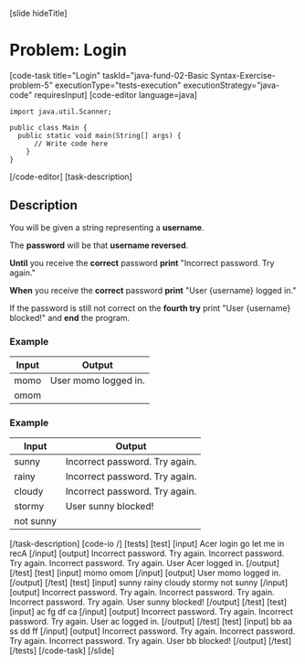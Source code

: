 [slide hideTitle]
# Problem: Login
[code-task title="Login" taskId="java-fund-02-Basic Syntax-Exercise-problem-5" executionType="tests-execution" executionStrategy="java-code" requiresInput]
[code-editor language=java]
```
import java.util.Scanner;

public class Main {
  public static void main(String[] args) {
      // Write code here
    }
}
```
[/code-editor]
[task-description]
## Description
You will be given a string representing a **username**. 

The **password** will be that **username reversed**. 

**Until** you receive the **correct** password **print** "Incorrect password. Try again." 

**When** you receive the **correct** password **print** "User \{username\} logged in." 

If the password is still not correct on the **fourth try** print "User \{username\} blocked!" and **end** the program.

### Example
| **Input** | **Output** |
| --- | --- |
| momo | User momo logged in. |
| omom | |

### Example
| **Input** | **Output** |
| --- | --- |
| sunny | Incorrect password. Try again. |
| rainy | Incorrect password. Try again. |
| cloudy | Incorrect password. Try again. |
| stormy | User sunny blocked! |
| not sunny | |

[/task-description]
[code-io /]
[tests]
[test]
[input]
Acer
login
go
let me in
recA
[/input]
[output]
Incorrect password. Try again.
Incorrect password. Try again.
Incorrect password. Try again.
User Acer logged in.
[/output]
[/test]
[test]
[input]
momo
omom
[/input]
[output]
User momo logged in.
[/output]
[/test]
[test]
[input]
sunny
rainy
cloudy
stormy
not sunny
[/input]
[output]
Incorrect password. Try again.
Incorrect password. Try again.
Incorrect password. Try again.
User sunny blocked!
[/output]
[/test]
[test]
[input]
ac
fg
df
ca
[/input]
[output]
Incorrect password. Try again.
Incorrect password. Try again.
User ac logged in.
[/output]
[/test]
[test]
[input]
bb
aa
ss
dd
ff
[/input]
[output]
Incorrect password. Try again.
Incorrect password. Try again.
Incorrect password. Try again.
User bb blocked!
[/output]
[/test]
[/tests]
[/code-task]
[/slide]